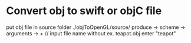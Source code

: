 # Convert obj to swift or objC file


put obj file in source folder  ./objToOpenGL/source/
produce -> scheme -> arguments -> +  // input file name without ex. teapot.obj enter "teapot" 




